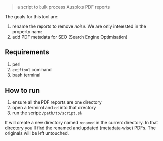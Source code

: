 > a script to bulk process Ausplots PDF reports

The goals for this tool are:

  1. rename the reports to remove *noise*. We are only interested in the property name
  1. add PDF metadata for SEO (Search Engine Optimisation)

## Requirements

  1. perl
  1. `exiftool` command
  1. bash terminal

## How to run

  1. ensure all the PDF reports are one directory
  1. open a terminal and `cd` into that directory
  1. run the script: `/path/to/script.sh`

It will create a new directory named `renamed` in the current directory. In that directory you'll find the
renamed and updated (metadata-wise) PDFs. The originals will be left untouched.
